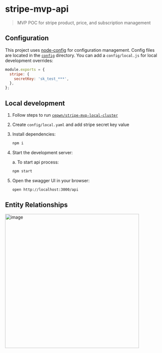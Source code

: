 # stripe-mvp-api

> MVP POC for stripe product, price, and subscription management

## Configuration

This project uses [node-config](https://github.com/lorenwest/node-config) for configuration management. Config files are located in the [`config`](./config) directory. You can add a `config/local.js` for local development overrides:

```js
module.exports = {
  stripe: {
    secretKey: 'sk_test_***',
  },
};
```

## Local development

1. Follow steps to run [`cepwn/stripe-mvp-local-cluster`](https://github.com/cepwn/stripe-mvp-local-cluster)

2. Create `config/local.yaml` and add stripe secret key value

3. Install dependencies:

   ```bash
   npm i
   ```

4. Start the development server:

   a. To start api process:

   ```bash
   npm start
   ```

5. Open the swagger UI in your browser:

   ```bash
   open http://localhost:3000/api
   ```
## Entity Relationships

<img width="436" alt="image" src="https://user-images.githubusercontent.com/20140770/226176895-4a5baf81-6a97-44a0-8c1d-cea1344777c7.png">
